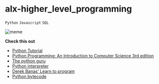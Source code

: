 # alx-higher_level_programming
`Python` `Javascript` `SQL`

![meme](https://s3.amazonaws.com/intranet-projects-files/holbertonschool-higher-level_programming+/231/48a9fdbd67c84a328a9df9ec8d93b9ac2458ac37721d7d53e51a27fb2bdc5263.jpg)

**Check this out**
- [Python Tutorial](https://docs.python.org/3.4/tutorial/index.html)
- [Python Programming: An Introduction to Computer Science 3rd edition](https://nibmehub.com/opac-service/pdf/read/Python%20Programming%20_%20an%20introduction%20to%20computer%20science-%203rd%20Edition.pdf)
- [The python guru](https://thepythonguru.com/)
- [Python interpreter](https://aosabook.org/en/500L/a-python-interpreter-written-in-python.html)
- [Derek Banas’ Learn to program](https://www.youtube.com/playlist?list=PLGLfVvz_LVvTn3cK5e6LjhgGiSeVlIRwt)
- [Python bytecode](https://docs.python.org/3.4/library/dis.html)
